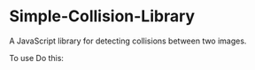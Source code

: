 # Simple-Collision-Library
A JavaScript library for detecting collisions between two images.

To use
Do this:


<script src="/Libraries/Collision_Library.js"></script>

<script>

if (crash("ID of img 1", "ID of img 2")) {
                //do something
            }

</script>
